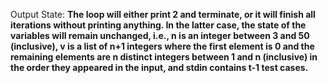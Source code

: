 Output State: **The loop will either print 2 and terminate, or it will finish all iterations without printing anything. In the latter case, the state of the variables will remain unchanged, i.e., n is an integer between 3 and 50 (inclusive), v is a list of n+1 integers where the first element is 0 and the remaining elements are n distinct integers between 1 and n (inclusive) in the order they appeared in the input, and stdin contains t-1 test cases.**